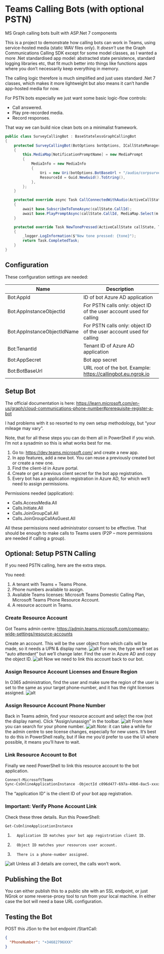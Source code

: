 # Teams Calling Bots (with optional PSTN)
MS Graph calling bots built with ASP.Net 7 components

This is a project to demonstrate how calling bots can work in Teams, using service-hosted media (static WAV files only). It _doesn’t_ use the Graph Communications Calling SDK except for some model classes, as I wanted a more .Net standardised app model: abstracted state persistence, standard logging libraries etc, that fit much better into things like functions apps where you don’t necessarily keep everything in memory. 

The calling logic therefore is much simplified and just uses standard .Net 7 classes, which makes it more lightweight but also means it can’t handle app-hosted media for now. 

For PSTN bots especially we just want some basic logic-flow controls:

* Call answered.
* Play pre-recorded media.
* Record responses.

That way we can build nice clean bots on a minimalist framework. 

```C#
public class SurveyCallingBot : BaseStatelessGraphCallingBot
{
    protected SurveyCallingBot(BotOptions botOptions, ICallStateManager callStateManager, ILogger logger) : base(botOptions, callStateManager, logger)
    {
        this.MediaMap[NotificationPromptName] = new MediaPrompt
        {
            MediaInfo = new MediaInfo
            {
                Uri = new Uri(botOptions.BotBaseUrl + "/audio/corpsurvey.wav").ToString(),
                ResourceId = Guid.NewGuid().ToString(),
            },
        };
    }

    protected override async Task CallConnectedWithAudio(ActiveCallState callState)
    {
        await base.SubscribeToToneAsync(callState.CallId);
        await base.PlayPromptAsync(callState.CallId, MediaMap.Select(m => m.Value));
    }

    protected override Task NewTonePressed(ActiveCallState callState, Tone tone)
    {
        _logger.LogInformation($"New tone pressed: {tone}");
        return Task.CompletedTask;
    }
}
```
## Configuration
These configuration settings are needed:

Name | Description
--------------- | -----------
Bot:AppId | ID of bot Azure AD application
Bot:AppInstanceObjectId | For PSTN calls only: object ID of the user account used for calling
Bot:AppInstanceObjectIdName | For PSTN calls only: object ID of the user account used for calling
Bot:TenantId | Tenant ID of Azure AD application
Bot:AppSecret | Bot app secret
Bot:BotBaseUrl | URL root of the bot. Example: https://callingbot.eu.ngrok.io

## Setup Bot
The official documentation is here: https://learn.microsoft.com/en-us/graph/cloud-communications-phone-number#prerequisite-register-a-bot 

I had problems with it so resorted to my own setup methodology, but “your mileage may vary”. 

Note, that for all these steps you can do them all in PowerShell if you wish. I’m not a sysadmin so this is what works best for me. 

1. Go to: https://dev.teams.microsoft.com/ and create a new app.
2. In app features, add a new bot. You can reuse a previously created bot or create a new one.
3. Find the client-id in Azure portal.
4. Create or get a previous client secret for the bot app registration.
5. Every bot has an application registration in Azure AD, for which we’ll need to assign permissions.

Permissions needed (application):

* Calls.AccessMedia.All
* Calls.Initiate.All
* Calls.JoinGroupCall.All
* Calls.JoinGroupCallAsGuest.All

All these permissions need administrator consent to be effective. 
That should be enough to make calls to Teams users (P2P – more permissions are needed if calling a group).

## Optional: Setup PSTN Calling
If you need PSTN calling, here are the extra steps. 

You need:
1. A tenant with Teams + Teams Phone.
2. Phone numbers available to assign. 
3. Available Teams licenses: Microsoft Teams Domestic Calling Plan, Microsoft Teams Phone Resource Account.
4. A resource account in Teams.

### Create Resource Account
Got Teams admin centre: https://admin.teams.microsoft.com/company-wide-settings/resource-accounts

Create an account. This will be the user object from which calls will be made, so it needs a UPN & display name. 
![alt](imgs/image001.png)
For now, the type we’ll set as “auto attendant” but we’ll change later.
Find the user in Azure AD and copy the object ID.
![alt](imgs/image002.png)
Now we need to link this account back to our bot. 

### Assign Resource Account Licenses and Ensure Region
In O365 administration, find the user and make sure the region of the user is set to the same as your target phone-number, and it has the right licenses assigned. 
![alt](imgs/image003.png)
### Assign Resource Account Phone Number
Back in Teams admin, find your resource account and select the row (not the display name). Click “Assign/unassign” in the toolbar. 
![alt](imgs/image004.png)
From here you can search for your phone number. 
![alt](imgs/image005.jpg)
*Note:* it can take a while for the admin centre to see license changes, especially for new users. It’s best to do this in PowerShell really, but if like me you’d prefer to use the UI where possible, it means you’ll have to wait.

### Link Resource Account to Bot
Finally we need PowerShell to link this resource account to the bot application. 

```PowerShell
Connect-MicrosoftTeams
Sync-CsOnlineApplicationInstance -ObjectId c096d477-697a-49b6-8ac5-xxxxxxx -ApplicationId d2a35726-10be-4092-8ea0-xxxxxxxxxx
```

The “application ID” is the client ID of your bot app registration. 

### Important: Verify Phone Account Link 
Check these three details. Run this PowerShell:

```PowerShell
Get-CsOnlineApplicationInstance
```
1.       Application ID matches your bot app registration client ID.
2.       Object ID matches your resources user account.
3.       There is a phone-number assigned. 
![alt](imgs/image006.jpg)
Unless all 3 details are correct, the calls won’t work.

## Publishing the Bot
You can either publish this to a public site with an SSL endpoint, or just NGrok or some reverse-proxy tool to run from your local machine. In either case the bot will need a base URL configuration.

## Testing the Bot
POST this JSon to the bot endpoint /StartCall:
```json
{
  "PhoneNumber": "+34682796XXX"
}
```